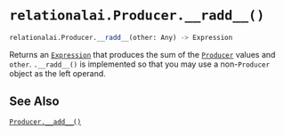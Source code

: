 # `relationalai.Producer.__radd__()`

```python
relationalai.Producer.__radd__(other: Any) -> Expression
```

Returns an [`Expression`](../Expression.md) that produces the sum of the [`Producer`](./README.md) values and `other`.
`.__radd__()` is implemented so that you may use a non-`Producer` object as the left operand.

## See Also

[`Producer.__add__()`](./add__.md)
